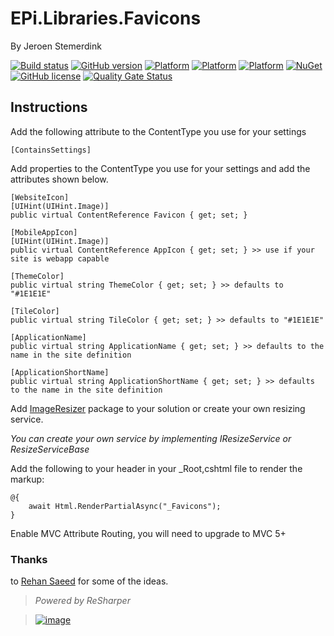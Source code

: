 # EPi.Libraries.Favicons

By Jeroen Stemerdink

[![Build status](https://ci.appveyor.com/api/projects/status/cfp88oa4mh8h2fci?svg=true)](https://ci.appveyor.com/project/jstemerdink/epi-libraries-favicons)
[![GitHub version](https://badge.fury.io/gh/jstemerdink%2FEPi.Libraries.Favicons.svg)](http://badge.fury.io/gh/jstemerdink%2FEPi.Libraries.Favicons)
[![Platform](https://img.shields.io/badge/platform-.NET%205-blue.svg?style=flat)](https://msdn.microsoft.com/en-us/library/w0x726c2%28v=vs.110%29.aspx)
[![Platform](https://img.shields.io/badge/platform-.NET%206-blue.svg?style=flat)](https://msdn.microsoft.com/en-us/library/w0x726c2%28v=vs.110%29.aspx)
[![Platform](https://img.shields.io/badge/EPiServer-%2012-orange.svg?style=flat)](http://world.episerver.com/cms/)
[![NuGet](https://img.shields.io/badge/NuGet-Release-blue.svg)](http://nuget.episerver.com/en/OtherPages/Package/?packageId=EPi.Libraries.Favicons)
[![GitHub license](https://img.shields.io/badge/license-MIT%20license-blue.svg?style=flat)](../LICENSE)
[![Quality Gate Status](https://sonarcloud.io/api/project_badges/measure?project=jstemerdink%3AEPi.Libraries.Favicons&metric=alert_status)](https://sonarcloud.io/summary/new_code?id=jstemerdink%3AEPi.Libraries.Favicons)

## Instructions

Add the following attribute to the ContentType you use for your settings

```
[ContainsSettings]
```


Add properties to the ContentType you use for your settings and add the attributes shown below.

```
[WebsiteIcon]
[UIHint(UIHint.Image)]
public virtual ContentReference Favicon { get; set; }

[MobileAppIcon]
[UIHint(UIHint.Image)]
public virtual ContentReference AppIcon { get; set; } >> use if your site is webapp capable

[ThemeColor]
public virtual string ThemeColor { get; set; } >> defaults to "#1E1E1E"

[TileColor]
public virtual string TileColor { get; set; } >> defaults to "#1E1E1E"

[ApplicationName]
public virtual string ApplicationName { get; set; } >> defaults to the name in the site definition

[ApplicationShortName]
public virtual string ApplicationShortName { get; set; } >> defaults to the name in the site definition
```

Add [ImageResizer](../EPi.Libraries.Favicons.ImageResizer/README.md) package to your solution or create your own resizing service.

*You can create your own service by implementing IResizeService or ResizeServiceBase*

Add the following to your header in your _Root,cshtml file to render the markup:

```
@{
    await Html.RenderPartialAsync("_Favicons");
}
```

Enable MVC Attribute Routing, you will need to upgrade to MVC 5+

### Thanks
to [Rehan Saeed](https://github.com/RehanSaeed/ASP.NET-MVC-Boilerplate) for some of the ideas.


> *Powered by ReSharper*

> [![image](https://i0.wp.com/jstemerdink.files.wordpress.com/2017/08/logo_resharper.png)](http://jetbrains.com)